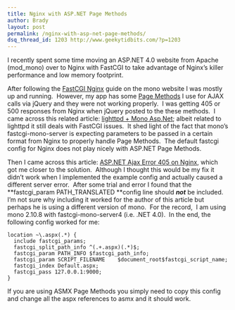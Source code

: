 ```yaml
---
title: Nginx with ASP.NET Page Methods
author: Brady
layout: post
permalink: /nginx-with-asp-net-page-methods/
dsq_thread_id: 1203 http://www.geekytidbits.com/?p=1203
---
```


I recently spent some time moving an ASP.NET 4.0 website from Apache (mod_mono) over to Nginx with FastCGI to take advantage of Nginx&#8217;s killer performance and low memory footprint.

After following the <a href="http://www.mono-project.com/FastCGI_Nginx" target="_blank">FastCGI Nginx</a> guide on the mono website I was mostly up and running.  However, my app has some <a href="http://encosia.com/using-jquery-to-directly-call-aspnet-ajax-page-methods/" target="_blank">Page Methods</a> I use for AJAX calls via jQuery and they were not working properly.  I was getting 405 or 500 responses from Nginx when jQuery posted to the these methods.  I came across this related article: <a href="http://florent.clairambault.fr/lighttpd-mono-asp-net-the-right-configuration" target="_blank">lighttpd + Mono Asp.Net</a>; albeit related to lighttpd it still deals with FastCGI issues.  It shed light of the fact that mono&#8217;s fastcgi-mono-server is expecting parameters to be passed in a certain format from Nginx to properly handle Page Methods.  The default fastcgi config for Nginx does not play nicely with ASP.NET Page Methods.

Then I came across this article: <a href="http://techcrawler.riedme.de/2011/02/14/asp-net-ajax-error-405-on-nginx/" target="_blank">ASP.NET Ajax Error 405 on Nginx</a>, which got me closer to the solution.  Although I thought this would be my fix it didn&#8217;t work when I implemented the example config and actually caused a different server error.  After some trial and error I found that the **fastcgi_param PATH_TRANSLATED **config line should **_not_** be included. I&#8217;m not sure why including it worked for the author of this article but perhaps he is using a different version of mono.  For the record,  I am using mono 2.10.8 with fastcgi-mono-server4 (i.e. .NET 4.0).  In the end, the following config worked for me:

```shell
location ~\.aspx(.*) {
  include fastcgi_params;
  fastcgi_split_path_info ^(.+.aspx)(.*)$;
  fastcgi_param PATH_INFO $fastcgi_path_info;
  fastcgi_param SCRIPT_FILENAME    $document_root$fastcgi_script_name;
  fastcgi_index Default.aspx;
  fastcgi_pass 127.0.0.1:9000;
}
```

If you are using ASMX Page Methods you simply need to copy this config and change all the aspx references to asmx and it should work.
